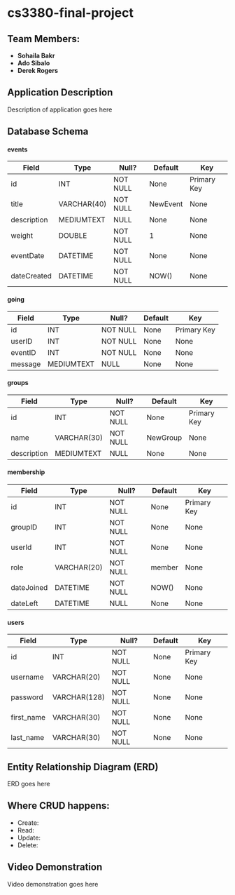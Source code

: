 # cs3380-final-project

## Team Members:
  * **Sohaila Bakr**
  * **Ado Sibalo**
  * **Derek Rogers** 
  
## **Application Description**
  Description of application goes here  

## **Database Schema**
  #### events
  |Field      |Type       |Null?   |Default |Key        |
  |-----------|-----------|--------|--------|-----------|
  |id         |INT        |NOT NULL|None    |Primary Key|
  |title      |VARCHAR(40)|NOT NULL|NewEvent|None       |
  |description|MEDIUMTEXT |NULL    |None    |None       |
  |weight     |DOUBLE     |NOT NULL|1       |None       |
  |eventDate  |DATETIME   |NOT NULL|None    |None       |
  |dateCreated|DATETIME   |NOT NULL|NOW()   |None       |
  
  #### going
  |Field   |Type       |Null?   |Default |Key        |
  |--------|-----------|--------|--------|-----------|
  |id      |INT        |NOT NULL|None    |Primary Key|
  |userID  |INT        |NOT NULL|None    |None       |
  |eventID |INT        |NOT NULL|None    |None       |
  |message |MEDIUMTEXT |NULL    |None    |None       |
  
  #### groups
  |Field      |Type       |Null?   |Default |Key        |
  |-----------|-----------|--------|--------|-----------|
  |id         |INT        |NOT NULL|None    |Primary Key|
  |name       |VARCHAR(30)|NOT NULL|NewGroup|None       |
  |description|MEDIUMTEXT |NULL    |None    |None       |
  
   #### membership
  |Field      |Type       |Null?   |Default |Key        |
  |-----------|-----------|--------|--------|-----------|
  |id         |INT        |NOT NULL|None    |Primary Key|
  |groupID    |INT        |NOT NULL|None    |None       |
  |userId     |INT        |NOT NULL|None    |None       |
  |role       |VARCHAR(20)|NOT NULL|member  |None       |
  |dateJoined |DATETIME   |NOT NULL|NOW()   |None       |
  |dateLeft   |DATETIME   |NULL    |None    |None       |
  
   #### users
  |Field      |Type        |Null?   |Default |Key        |
  |-----------|------------|--------|--------|-----------|
  |id         |INT         |NOT NULL|None    |Primary Key|
  |username   |VARCHAR(20) |NOT NULL|None    |None       |
  |password   |VARCHAR(128)|NOT NULL|None    |None       |
  |first_name |VARCHAR(30) |NOT NULL|None    |None       |
  |last_name  |VARCHAR(30) |NOT NULL|None    |None       |

## **Entity Relationship Diagram (ERD)**
  ERD goes here  

## **Where CRUD happens:**
* Create:
* Read:
* Update:
* Delete:

## **Video Demonstration**
  Video demonstration goes here  
  
